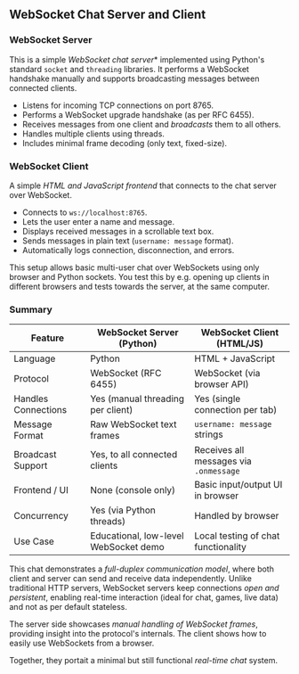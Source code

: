 
## WebSocket Chat Server and Client

### WebSocket Server

This is a simple *WebSocket chat server** implemented using Python's standard
`socket` and `threading` libraries. It performs a WebSocket handshake manually
and supports broadcasting messages between connected clients.

- Listens for incoming TCP connections on port 8765.
- Performs a WebSocket upgrade handshake (as per RFC 6455).
- Receives messages from one client and *broadcasts* them to all others.
- Handles multiple clients using threads.
- Includes minimal frame decoding (only text, fixed-size).


### WebSocket Client

A simple *HTML and JavaScript frontend* that connects to the chat server over WebSocket.

- Connects to `ws://localhost:8765`.
- Lets the user enter a name and message.
- Displays received messages in a scrollable text box.
- Sends messages in plain text (`username: message` format).
- Automatically logs connection, disconnection, and errors.

This setup allows basic multi-user chat over WebSockets using only browser and Python sockets.
You test this by e.g. opening up clients in different browsers and tests towards the server,
at the same computer.


### Summary

| Feature                | WebSocket Server (Python)               | WebSocket Client (HTML/JS)            |
|--|--|--|
| Language               | Python                                  | HTML + JavaScript                     |
| Protocol               | WebSocket (RFC 6455)                    | WebSocket (via browser API)           |
| Handles Connections    | Yes (manual threading per client)       | Yes (single connection per tab)       |
| Message Format         | Raw WebSocket text frames               | `username: message` strings           |
| Broadcast Support      | Yes, to all connected clients           | Receives all messages via `.onmessage` |
| Frontend / UI          | None (console only)                     | Basic input/output UI in browser      |
| Concurrency            | Yes (via Python threads)                | Handled by browser                    |
| Use Case               | Educational, low-level WebSocket demo   | Local testing of chat functionality   |


This chat demonstrates a *full-duplex communication model*, where both client and server can send and receive
data independently. Unlike traditional HTTP servers, WebSocket servers keep connections *open and persistent*,
enabling real-time interaction (ideal for chat, games, live data) and not as per default stateless.

The server side showcases *manual handling of WebSocket frames*, providing insight into the protocol's internals.
The client shows how to easily use WebSockets from a browser.

Together, they portait a minimal but still functional *real-time chat* system.
